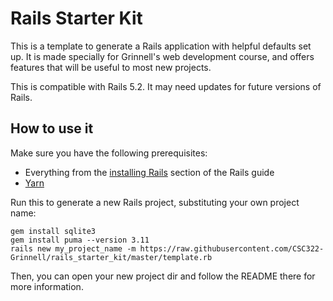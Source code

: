 # Rails Starter Kit #

This is a template to generate a Rails application with helpful defaults set up.
It is made specially for Grinnell's web development course, and offers features that will be useful to most new projects.

This is compatible with Rails 5.2. It may need updates for future versions of Rails.

## How to use it ##

Make sure you have the following prerequisites:

 * Everything from the [installing Rails](https://guides.rubyonrails.org/getting_started.html#installing-rails) section of the Rails guide
 * [Yarn](https://yarnpkg.com/en/)

Run this to generate a new Rails project, substituting your own project name:

```
gem install sqlite3
gem install puma --version 3.11
rails new my_project_name -m https://raw.githubusercontent.com/CSC322-Grinnell/rails_starter_kit/master/template.rb
```

Then, you can open your new project dir and follow the README there for more information.

